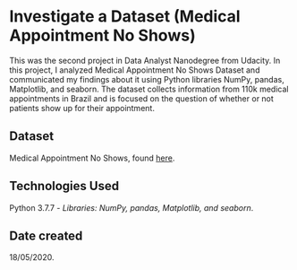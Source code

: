 # Investigate a Dataset (Medical Appointment No Shows)
This was the second project in Data Analyst Nanodegree from Udacity. In this project, I analyzed Medical Appointment No Shows Dataset and communicated my findings about it using Python libraries NumPy, pandas, Matplotlib, and seaborn. The dataset collects information from 110k medical appointments in Brazil and is focused on the question of whether or not patients show up for their appointment.

## Dataset
Medical Appointment No Shows, found [here](https://www.kaggle.com/joniarroba/noshowappointments).

## Technologies Used
Python 3.7.7 -  *Libraries: NumPy, pandas, Matplotlib, and seaborn*.

## Date created
18/05/2020.
